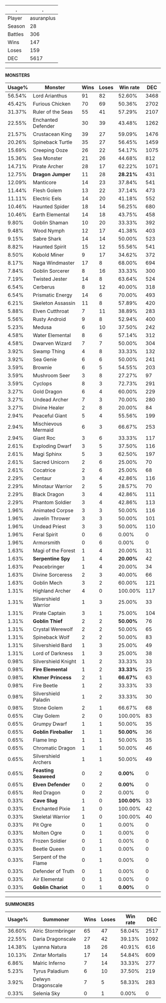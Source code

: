 .|.
|-|-
Player|asuranplus
Season|28
Battles|306
Wins|147
Loses|159
DEC|5617

---
**MONSTERS**

Usage%|Monster|Wins|Loses|Win rate|DEC|
-|-|-|-|-|-|
56.54%|Lord Arianthus|91|82|52.60%|3468|
45.42%|Furious Chicken|70|69|50.36%|2702|
31.37%|Ruler of the Seas|55|41|57.29%|2107|
22.55%|Enchanted Defender|30|39|43.48%|1262|
21.57%|Crustacean King|39|27|59.09%|1476|
20.26%|Spineback Turtle|35|27|56.45%|1459|
15.69%|Creeping Ooze|26|22|54.17%|1075|
15.36%|Sea Monster|21|26|44.68%|812|
14.71%|Pirate Archer|28|17|62.22%|1071|
12.75%|**Dragon Jumper**|11|28|**28.21%**|431|
12.09%|Manticore|14|23|37.84%|541|
11.44%|Flesh Golem|13|22|37.14%|473|
11.11%|Electric Eels|14|20|41.18%|552|
10.46%|Haunted Spider|18|14|56.25%|680|
10.46%|Earth Elemental|14|18|43.75%|458|
9.80%|Goblin Shaman|10|20|33.33%|392|
9.48%|Wood Nymph|12|17|41.38%|403|
9.15%|Sabre Shark|14|14|50.00%|523|
8.82%|Haunted Spirit|15|12|55.56%|541|
8.50%|Kobold Miner|9|17|34.62%|372|
8.17%|Naga Windmaster|17|8|68.00%|694|
7.84%|Goblin Sorcerer|8|16|33.33%|300|
7.19%|Twisted Jester|14|8|63.64%|524|
6.54%|Cerberus|8|12|40.00%|318|
6.54%|Prismatic Energy|14|6|70.00%|493|
6.21%|Skeleton Assassin|11|8|57.89%|420|
5.88%|Elven Cutthroat|7|11|38.89%|283|
5.56%|Rusty Android|9|8|52.94%|400|
5.23%|Medusa|6|10|37.50%|242|
4.58%|Water Elemental|8|6|57.14%|312|
4.58%|Dwarven Wizard|7|7|50.00%|304|
3.92%|Swamp Thing|4|8|33.33%|132|
3.92%|Sea Genie|6|6|50.00%|241|
3.59%|Brownie|6|5|54.55%|203|
3.59%|Mushroom Seer|3|8|27.27%|97|
3.59%|Cyclops|8|3|72.73%|291|
3.27%|Gold Dragon|6|4|60.00%|229|
3.27%|Undead Archer|7|3|70.00%|280|
3.27%|Divine Healer|2|8|20.00%|84|
2.94%|Peaceful Giant|5|4|55.56%|199|
2.94%|Mischievous Mermaid|6|3|66.67%|253|
2.94%|Giant Roc|3|6|33.33%|117|
2.61%|Exploding Dwarf|3|5|37.50%|116|
2.61%|Magi Sphinx|5|3|62.50%|197|
2.61%|Sacred Unicorn|2|6|25.00%|70|
2.61%|Cocatrice|2|6|25.00%|68|
2.29%|Centaur|3|4|42.86%|116|
2.29%|Minotaur Warrior|2|5|28.57%|70|
2.29%|Black Dragon|3|4|42.86%|111|
2.29%|Phantom Soldier|3|4|42.86%|113|
1.96%|Animated Corpse|3|3|50.00%|116|
1.96%|Javelin Thrower|3|3|50.00%|101|
1.96%|Undead Priest|3|3|50.00%|110|
1.96%|Feral Spirit|0|6|0.00%|0|
1.96%|Armorsmith|0|6|0.00%|0|
1.63%|Magi of the Forest|1|4|20.00%|31|
1.63%|**Serpentine Spy**|1|4|**20.00%**|42|
1.63%|Peacebringer|1|4|20.00%|34|
1.63%|Divine Sorceress|2|3|40.00%|66|
1.63%|Goblin Mech|3|2|60.00%|121|
1.31%|Highland Archer|4|0|100.00%|117|
1.31%|Silvershield Warrior|1|3|25.00%|33|
1.31%|Pirate Captain|3|1|75.00%|104|
1.31%|**Goblin Thief**|2|2|**50.00%**|76|
1.31%|Crystal Werewolf|2|2|50.00%|65|
1.31%|Spineback Wolf|2|2|50.00%|83|
1.31%|Silvershield Bard|1|3|25.00%|49|
1.31%|Lord of Darkness|1|3|25.00%|38|
0.98%|Silvershield Knight|1|2|33.33%|33|
0.98%|**Fire Elemental**|1|2|**33.33%**|25|
0.98%|**Khmer Princess**|2|1|**66.67%**|63|
0.98%|Fire Beetle|1|2|33.33%|33|
0.98%|Silvershield Paladin|1|2|33.33%|30|
0.98%|Stone Golem|2|1|66.67%|68|
0.65%|Clay Golem|2|0|100.00%|83|
0.65%|Grumpy Dwarf|1|1|50.00%|35|
0.65%|**Goblin Fireballer**|1|1|**50.00%**|36|
0.65%|Flame Imp|1|1|50.00%|35|
0.65%|Chromatic Dragon|1|1|50.00%|46|
0.65%|Silvershield Archers|1|1|50.00%|49|
0.65%|**Feasting Seaweed**|0|2|**0.00%**|0|
0.65%|**Elven Defender**|0|2|**0.00%**|0|
0.65%|Red Dragon|0|2|0.00%|0|
0.33%|**Cave Slug**|1|0|**100.00%**|33|
0.33%|Enchanted Pixie|1|0|100.00%|42|
0.33%|Skeletal Warrior|1|0|100.00%|40|
0.33%|Pit Ogre|0|1|0.00%|0|
0.33%|Molten Ogre|0|1|0.00%|0|
0.33%|Frozen Soldier|0|1|0.00%|0|
0.33%|Beetle Queen|0|1|0.00%|0|
0.33%|Serpent of the Flame|0|1|0.00%|0|
0.33%|Defender of Truth|0|1|0.00%|0|
0.33%|Air Elemental|0|1|0.00%|0|
0.33%|**Goblin Chariot**|0|1|**0.00%**|0|

---
**SUMMONERS**

Usage%|Summoner|Wins|Loses|Win rate|DEC|
-|-|-|-|-|-|
36.60%|Alric Stormbringer|65|47|58.04%|2517|
22.55%|Daria Dragonscale|27|42|39.13%|1092|
14.38%|Lyanna Natura|18|26|40.91%|616|
10.13%|Zintar Mortalis|17|14|54.84%|609|
6.86%|Malric Inferno|7|14|33.33%|277|
5.23%|Tyrus Paladium|6|10|37.50%|219|
3.92%|Delwyn Dragonscale|7|5|58.33%|283|
0.33%|Selenia Sky|0|1|0.00%|0|
